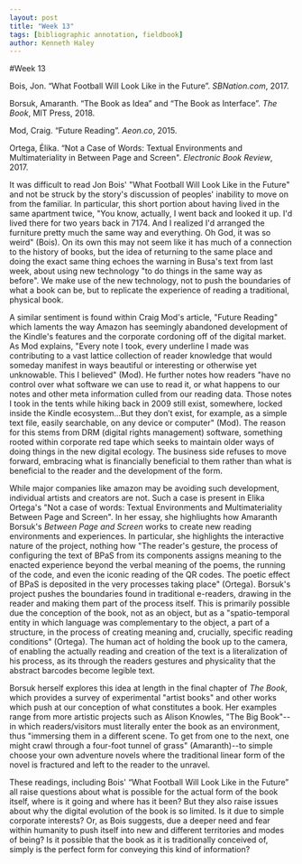 ```yaml
---  
layout: post  
title: "Week 13"  
tags: [bibliographic annotation, fieldbook]  
author: Kenneth Haley 
---
```

#Week 13

Bois, Jon. “What Football Will Look Like in the Future”. _SBNation.com_, 2017.

Borsuk, Amaranth. “The Book as Idea” and “The Book as Interface”. _The Book_, MIT Press, 2018.

Mod, Craig. “Future Reading”. _Aeon.co_, 2015.

Ortega, Élika. “Not a Case of Words: Textual Environments and Multimateriality in Between Page and Screen". _Electronic Book Review_, 2017.



It was difficult to read Jon Bois' "What Football Will Look Like in the Future" and not be struck by the story's discussion of peoples' inability to move on from the familiar. In particular, this short portion about having lived in the same apartment twice, "You know, actually, I went back and looked it up. I'd lived there for two years back in 7174. And I realized I'd arranged the furniture pretty much the same way and everything. Oh God, it was so weird" (Bois). On its own this may not seem like it has much of a connection to the history of books, but the idea of returning to the same place and doing the exact same thing echoes the warning in Busa's text from last week, about using new technology "to do things in the same way as before". We make use of the new technology, not to push the boundaries of what a book can be, but to replicate the experience of reading a traditional, physical book. 

A similar sentiment is found within Craig Mod's article, "Future Reading" which laments the way Amazon has seemingly abandoned development of the Kindle's features and the corporate cordoning off of the digital market. As Mod explains, "Every note I took, every underline I made was contributing to a vast lattice collection of reader knowledge that would someday manifest in ways beautiful or interesting or otherwise yet unknowable. This I believed" (Mod). He further notes how readers "have no control over what software we can use to read it, or what happens to our notes and other meta information culled from our reading data. Those notes I took in the tents while hiking back in 2009 still exist, somewhere, locked inside the Kindle ecosystem...But they don’t exist, for example, as a simple text file, easily searchable, on any device or computer" (Mod). The reason for this stems from DRM (digital rights management) software, something rooted within corporate red tape which seeks to maintain older ways of doing things in the new digital ecology. The business side refuses to move forward, embracing what is financially beneficial to them rather than what is beneficial to the reader and the development of the form. 

While major companies like amazon may be avoiding such development, individual artists and creators are not. Such a case is present in Elika Ortega's "Not a case of words: Textual Environments and Multimateriality Between Page and Screen". In her essay, she highliughts how Amaranth Borsuk's _Between Page and Screen_ works to create new reading environments and experiences. In particular, she highlights the interactive nature of the project, nothing how "The reader's gesture, the process of configuring the text of BPaS from its components assigns meaning to the enacted experience beyond the verbal meaning of the poems, the running of the code, and even the iconic reading of the QR codes. The poetic effect of BPaS is deposited in the very processes taking place" (Ortega). Borsuk's project pushes the boundaries found in traditional e-readers, drawing in the reader and making them part of the process itself. This is primarily possible due the conception of the book, not as an object, but as a "spatio-temporal entity in which language was complementary to the object, a part of a structure, in the process of creating meaning and, crucially, specific reading conditions" (Ortega). The human act of holding the book up to the camera, of enabling the actually reading and creation of the text is a literalization of his process, as its through the readers gestures and physicality that the abstract barcodes become legible text. 

Borsuk herself explores this idea at length in the final chapter of _The Book_, which provides a survey of experimental "artist books" and other works which push at our conception of what constitutes a book. Her examples range from more artistic projects such as Alison Knowles, "The Big Book"--in which readers/visitors must literally enter the book as an environment, thus "immersing them in a different scene. To get from one to the next, one might crawl through a four-foot tunnel of grass" (Amaranth)--to simple choose your own adventure novels where the traditional linear form of the novel is fractured and left to the reader to the unravel. 

These readings, including Bois' “What Football Will Look Like in the Future”  all raise questions about what is possible for the actual form of the book itself, where is it going and where has it been? But they also raise issues about why the digital evolution of the book is so limited. Is it due to simple corporate interests? Or, as Bois suggests, due a deeper need and fear within humanity to push itself into new and different territories and modes of being? Is it possible that the book as it is traditionally conceived of, simply is the perfect form for conveying this kind of information? 